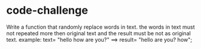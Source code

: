 # code-challenge

 Write a function that randomly replace words in text. the words in text must not repeated more then original text and the result must be not as original text.
example: text= "hello how are you?" ==> result= "hello are you? how"; 
